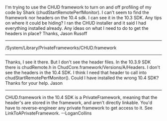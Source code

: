 I'm trying to use the CHUD framework to turn on and off profiling of my code by Shark (chudStartRemotePerfMonitor). I can't seem to find the framework nor headers on the 10.4 sdk. I can see it in the 10.3 SDK. Any tips on where it could be hiding? I ran the CHUD installer and it said I had everything installed already. Any ideas on what I need to do to get the headers in place?
Thanks,
Jason Rusoff

----

/System/Library/PrivateFrameworks/CHUD.framework

----

Thanks, I see it there. But I don't see the header files. In the 10.3.9 SDK there is chudRemote.h in ChudCore.framework/Versions/A/Headers. I don't see the headers in the 10.4 SDK. I think I need that header to call into chudStartRemotePerfMonitor(). Could I have installed the wrong 10.4 SDK?
Thanks for your help. 
Jason

----

CHUD.framework in the 10.4 SDK is a PrivateFramework, meaning that the header's are stored in the framework, and aren't directly linkable. You'd have to reverse-engineer any private framework to get access to it. See LinkToAPrivateFramework. --LoganCollins
